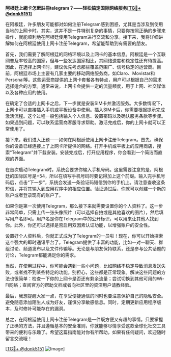 **阿根廷上網卡怎麽註冊telegram？——轻松搞定国际网络服务[[TG💪+ @donk5151](https://t.me/s/donk5151)]**

在阿根廷，许多朋友可能都对如何注册Telegram感到困惑，尤其是当涉及到使用当地的上网卡时。其实，这并不是一件特别复杂的事情，只要你按照正确的步骤来操作，就能顺利地在阿根廷使用Telegram进行交流和分享。接下来，我将详细讲解如何在阿根廷使用上网卡注册Telegram，希望能帮助到有需要的朋友。

首先，我们需要了解阿根廷的网络环境以及上网卡的基本信息。阿根廷是一个互联网普及率较高的国家，但与一些发达国家相比，其网络速度和稳定性还有待提高。因此，在选择上网卡时，建议优先考虑那些覆盖范围广、信号稳定的运营商。目前，阿根廷市场上主要有几家主要的移动网络服务商，如Claro、Movistar和Personal等。这些运营商提供的上网卡套餐各有特点，用户可以根据自己的需求选择适合的方案。通常来说，上网卡会提供一定的流量额度，用于上网、社交媒体以及各种应用的使用。

在确定了合适的上网卡之后，下一步就是安装SIM卡并激活服务。大多数情况下，上网卡可以直接插入手机或平板设备中使用。插入SIM卡后，你需要根据提示完成激活流程。这个过程一般包括输入个人信息、设置密码以及确认服务条款等步骤。如果遇到问题，可以联系运营商客服寻求帮助。激活完成后，你的上网卡就可以正常使用了。

接下来，我们进入正题——如何在阿根廷使用上网卡注册Telegram。首先，确保你的设备已经连接上了上网卡所提供的网络。打开手机或平板上的应用商店，搜索“Telegram”并下载安装。安装完成后，打开应用程序，你会看到一个简洁而直观的界面。

在首次启动Telegram时，系统会要求你输入手机号码。这里需要注意的是，阿根廷的国际区号是+54，所以在填写手机号码时要记得加上这个前缀。输入完手机号码后，点击“下一步”，系统会发送一条验证码短信到你的手机上。请注意查收这条短信，并将其输入到应用程序中的相应位置。验证通过后，你就可以创建一个新的账户或者登录现有的账户了。

如果你是第一次使用Telegram，那么接下来就需要设置你的个人资料了。这一步非常简单，只需上传一张头像照片（可以选择自拍或是其他喜欢的图片），然后填写用户名即可。用户名是你在Telegram中的公开标识，可以用来让其他人找到你。此外，你还可以选择是否启用双因素认证功能，以增强账户的安全性。

设置好个人资料后，你就正式成为了Telegram的一员啦！现在，你可以开始探索这个强大的即时通讯平台了。Telegram提供了丰富的功能，比如一对一聊天、群组讨论、频道发布以及文件传输等。无论是与朋友保持联系，还是参与公共话题的讨论，Telegram都能满足你的需求。

当然，在使用过程中，你可能会遇到一些小问题，比如网络不稳定导致消息发送失败，或者找不到某些特定的功能。别担心，这些都是正常现象。解决这些问题的方法也很简单：检查一下你的上网卡是否还有剩余流量；尝试切换到其他可用的Wi-Fi网络；查阅官方的帮助文档或者向社区里的资深用户请教经验。

最后，我想提醒大家一点，在享受便捷通信的同时也要注意保护自己的隐私安全。避免随意添加陌生人成为好友，谨慎分享敏感信息。同时，定期更新应用程序版本，及时修补可能存在的漏洞。

总之，在阿根廷使用上网卡注册Telegram是一件既方便又有趣的事情。只要掌握了正确的方法，并且遵循基本的安全准则，你就能够尽情享受这款全球化社交工具带来的便利与乐趣了。希望这篇指南能对你有所帮助，如果有任何疑问，欢迎随时留言交流哦！

[[TG💪+ @donk5151](https://t.me/s/donk5151) ![Image](https://i.postimg.cc/rwNCRYN7/Snipaste-2025-04-30-17-27-05.png)]